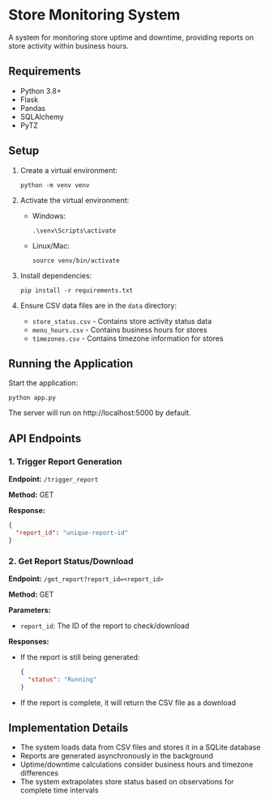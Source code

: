 # Store Monitoring System

A system for monitoring store uptime and downtime, providing reports on store activity within business hours.

## Requirements

- Python 3.8+
- Flask
- Pandas
- SQLAlchemy
- PyTZ

## Setup

1. Create a virtual environment:
   ```
   python -m venv venv
   ```

2. Activate the virtual environment:
   - Windows:
     ```
     .\venv\Scripts\activate
     ```
   - Linux/Mac:
     ```
     source venv/bin/activate
     ```

3. Install dependencies:
   ```
   pip install -r requirements.txt
   ```

4. Ensure CSV data files are in the `data` directory:
   - `store_status.csv` - Contains store activity status data
   - `menu_hours.csv` - Contains business hours for stores
   - `timezones.csv` - Contains timezone information for stores

## Running the Application

Start the application:
```
python app.py
```

The server will run on http://localhost:5000 by default.

## API Endpoints

### 1. Trigger Report Generation

**Endpoint:** `/trigger_report`

**Method:** GET

**Response:**
```json
{
  "report_id": "unique-report-id"
}
```

### 2. Get Report Status/Download

**Endpoint:** `/get_report?report_id=<report_id>`

**Method:** GET

**Parameters:**
- `report_id`: The ID of the report to check/download

**Responses:**
- If the report is still being generated:
  ```json
  {
    "status": "Running"
  }
  ```
- If the report is complete, it will return the CSV file as a download

## Implementation Details

- The system loads data from CSV files and stores it in a SQLite database
- Reports are generated asynchronously in the background
- Uptime/downtime calculations consider business hours and timezone differences
- The system extrapolates store status based on observations for complete time intervals 
